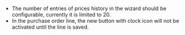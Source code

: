 - The number of entries of prices history in the wizard should be
  configurable, currently it is limited to 20.
- In the purchase order line, the new button with clock icon will not be
  activated until the line is saved.
